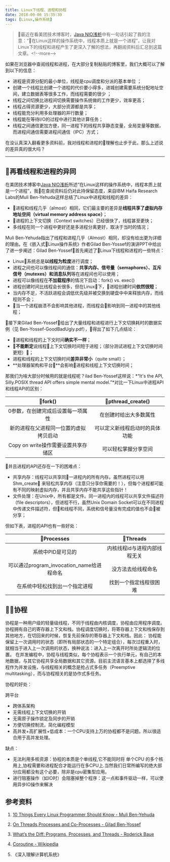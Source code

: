 ```yaml
---
title: Linux下线程、进程和协程
date: 2018-09-06 15:35:39
tags: [Linux,操作系统]
---
```


> 最近在看美团技术博客时，[Java NIO浅析]("https://tech.meituan.com/nio.html")中有一句话引起了我的注意：“在Linux这样的操作系统中，线程本质上就是一个进程”，让我对Linux下的线程和进程产生了更深入了解的想法，再翻阅资料后汇总到这篇文章。<!--more-->

如果在浏览器中查阅线程和进程，在大部分复制粘贴的博客里，我们大概可以了解到以下的信息：
- 进程是资源分配的最小单位，线程是cpu调度和分派的基本单位 ；
- 创建一个线程比创建一个进程的代价要小得多，进城创建需要系统分配地址空间，建立数据表等很多工作，而线程需要的很少 ；
- 线程之间切换比进程间切换需要操作系统做的工作更少，效率更高； 
- 线程占得资源更少，大部分资源都是共享；
- 线程能充分利用多处理器的并行数量；
- 线程能在等待I/O的过程中进行其他计算任务；
- 线程之间通信更加方便，同一进程下的线程共享静态变量，全局变量等数据，而进程间通信需要进程间通信（IPC）方式；

在没认真深入翻看更多资料前，我对线程和进程的理解也止步于此，那么上述说的差异真的很大吗？

------

## 再看线程和进程的异同

在美团技术博客中[Java NIO浅析]("https://tech.meituan.com/nio.html")所述“在Linux这样的操作系统中，线程本质上就是一个进程”，我在查阅资料后仍对此持保留态度，来自IBM Haifa Research Labs的Muli Ben-Yehuda这样总结了Linux中进程和线程的差异：

- 进程和线程几乎（almost）相同，它们最主要的差异是**线程共享了虚拟内存地址空间（virtual memory address space）**；
- 进程的上下文切换（Context switches）已经很快了，线程甚至更快；
- 多线程在同一个进程中更好还是多进程分离更好，取决于当时的情况；

Muli Ben-Yehuda指出了线程和进程几乎（Almost）相同，却没有给出更为详细的理由。在《嵌入式Linux操作系统》作者Gilad Ben-Yossef的演讲PPT中给出了进一步阐述：Gilad Ben-Yossef首先阐述了Linux下线程和进程的一些特点：

- Linux系统总是**以线程为粒度**进行调度；
- 进程之间也可以像线程间的通信：**共享内存、信号量（semaphores）、互斥信号（mutexes）和消息队列**等在进程间也可以使用；
- 进程可以像线程在**不加载程序**的情况下启动：fork() vs. exec()
- 进程创建时间比线程会长很多，但在Linux下，进程创建时间**依然很短**；
- 当内存不足，不活跃进程会调低优先级并被交换到硬盘中中来释放内存，而线程则不会；
- 当一个进程崩溃不会影响其他进程，而线程会影响到同一进程中的其他线程；

接下来Gilad Ben-Yossef给出了大量线程和进程进行上下文切换耗时的数据实例（见 Ben-Yossef-GoodBadUgly.pdf），得出了如下几点结论：

- 进程和线程的上下文时间**确实不一样**；
- **不能断定**说线程上下文切换时间短于进程；（部分测试进程上下文切换时间更短）；
- 进程和线程的上下文切换时间**差异非常小**（quite small）；
- **处理器架构和平台**会影响进程和线程上下文切换时间；

那我们为啥大部分时候用的就是线程呢？ilad Ben-Yossef这样说：*“It's the API, Silly.POSIX thread API offers simple mental model.”*对比一下Linux中进程API和线程API的区别：

| fork() | pthread_create() |
| :------: | :------: |
| 0参数，在创建完成后设置每一项属性 | 在创建时给出大多数属性 |
| 新的进程在父进程同一位置的虚拟拷贝启动 | 可以定义新线程启动时的具体功能 |
|  Copy on write操作需要设置共享存储区 | 可以轻松掌握分享空间 |

并且进程的API还存在一下的困难点：

- 共享内存：线程可以共享同一进程内的所有内存。虽然进程可以用 Shm_create 来轻松共享内存（注意只分享你需要的！），但每个进程都可能有不同的映射虚拟内存，并且共享内存不能共享这些指针！
- 文件处理：在Unix中，所有都是文件。同一进程内的线程可以共享文件描述符（file descriptors），但进程不行，虽然Unix Domain Socket可以在不同进程中传递文件描述符，但和线程不同，系统和信号量没有完成的值也不会被分享；

但如下表，进程的API也有一些好处：

| Processes | Threads |
| :------: | :------: |
| 系统中PID是可见的 | 内核线程id与进程内部线程无关 |
| 可以通过program_invocation_name给进程命名 | 没方法去给线程命名 |
| 在系统中轻松找到出一个指定进程 | 找到一个指定线程很困难 |

## 协程

协程是一种用户级的轻量级线程，不同于线程由内核调度，协程由应用程序调度。协程拥有自己的寄存器上下文和栈。协程调度切换时，将寄存器上下文和栈保存到其他地方，在切回来的时候，恢复先前保存的寄存器上下文和栈。因此：
协程能保留上一次调用时的状态（即所有局部状态的一个特定组合），每次过程重入时，就相当于进入上一次调用的状态，换种说法：进入上一次离开时所处逻辑流的位置。
在并发编程中，协程与线程类似，每个协程表示一个执行单元，有自己的本地数据，与其它协程共享全局数据和其它资源。目前主流语言基本上都选择了多线程作为并发设施，与线程相关的概念是抢占式多任务（Preemptive multitasking），而与协程相关的是协作式多任务。

协程的好处：

跨平台
- 跨体系架构
- 无需线程上下文切换的开销
- 无需原子操作锁定及同步的开销
- 方便切换控制流，简化编程模型
- 高并发+高扩展性+低成本：一个CPU支持上万的协程都不是问题。所以很适合用于高并发处理。

缺点：
- 无法利用多核资源：协程的本质是个单线程,它不能同时将 单个CPU 的多个核用上,协程需要和进程配合才能运行在多CPU上.当然我们日常所编写的绝大部分应用都没有这个必要，除非是cpu密集型应用。
- 进行阻塞操作（如IO时）会阻塞掉整个程序：这一点和事件驱动一样，可以使用异步IO操作来解决

## 参考资料

1. [10 Things Every Linux Programmer Should Know - Muli Ben-Yehuda]("www.mulix.org/lectures/kernel_workshop_mar_2004/things.pdf")
2. [On Threads,Processes and Co-Processes - Gilad Ben-Yossef]("https://elinux.org/images/1/1c/Ben-Yossef-GoodBadUgly.pdf")

3. [What’s the Diff: Programs, Processes, and Threads -  Roderick Baue]("https://www.backblaze.com/blog/whats-the-diff-programs-processes-and-threads/")
4. [Coroutine - Wikipedia]("https://en.wikipedia.org/wiki/Coroutine")
5. 《深入理解计算机系统》
